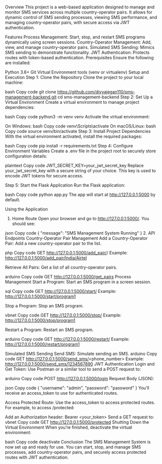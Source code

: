 Overview
This project is a web-based application designed to manage and monitor SMS services across multiple country-operator pairs. It allows for dynamic control of SMS sending processes, viewing SMS performance, and managing country-operator pairs, with secure access via JWT authentication.

Features
Process Management: Start, stop, and restart SMS programs dynamically using screen sessions.
Country-Operator Management: Add, view, and manage country-operator pairs.
Simulated SMS Sending: Mimics SMS sending to demonstrate functionality.
JWT Authentication: Protects routes with token-based authentication.
Prerequisites
Ensure the following are installed:

Python 3.6+
Git
Virtual Environment tools (venv or virtualenv)
Setup and Execution
Step 1: Clone the Repository
Clone the project to your local machine:

bash
Copy code
git clone https://github.com/divyajegan110/sms-management-backend.git
cd sms-management-backend
Step 2: Set Up a Virtual Environment
Create a virtual environment to manage project dependencies:

bash
Copy code
python3 -m venv venv
Activate the virtual environment:

On Windows:
bash
Copy code
venv\Scripts\activate
On macOS/Linux:
bash
Copy code
source venv/bin/activate
Step 3: Install Project Dependencies
With the virtual environment activated, install the required packages:

bash
Copy code
pip install -r requirements.txt
Step 4: Configure Environment Variables
Create a .env file in the project root to securely store configuration details:

plaintext
Copy code
JWT_SECRET_KEY=your_jwt_secret_key
Replace your_jwt_secret_key with a secure string of your choice. This key is used to encode JWT tokens for secure access.

Step 5: Start the Flask Application
Run the Flask application:

bash
Copy code
python app.py
The app will start at http://127.0.0.1:5000 by default.

Using the Application
1. Home Route
Open your browser and go to http://127.0.0.1:5000/. You should see:

json
Copy code
{
    "message": "SMS Management System Running"
}
2. API Endpoints
Country-Operator Pair Management
Add a Country-Operator Pair: Add a new country-operator pair to the list.

php
Copy code
GET http://127.0.0.1:5000/add_pair/<country>/<operator>
Example: http://127.0.0.1:5000/add_pair/India/Airtel

Retrieve All Pairs: Get a list of all country-operator pairs.

arduino
Copy code
GET http://127.0.0.1:5000/get_pairs
Process Management
Start a Program: Start an SMS program in a screen session.

sql
Copy code
GET http://127.0.0.1:5000/start/<program>
Example: http://127.0.0.1:5000/start/program1

Stop a Program: Stop an SMS program.

vbnet
Copy code
GET http://127.0.0.1:5000/stop/<program>
Example: http://127.0.0.1:5000/stop/program1

Restart a Program: Restart an SMS program.

arduino
Copy code
GET http://127.0.0.1:5000/restart/<program>
Example: http://127.0.0.1:5000/restart/program1

Simulated SMS Sending
Send SMS: Simulate sending an SMS.
arduino
Copy code
GET http://127.0.0.1:5000/send_sms/<phone_number>
Example: http://127.0.0.1:5000/send_sms/1234567890
JWT Authentication
Login and Get Token: Use Postman or a similar tool to send a POST request to:

arduino
Copy code
POST http://127.0.0.1:5000/login
Request Body (JSON):

json
Copy code
{
    "username": "admin",
    "password": "password"
}
You’ll receive an access_token to use for authenticated routes.

Access Protected Route: Use the access_token to access protected routes. For example, to access /protected:

Add an Authorization header: Bearer <your_token>
Send a GET request to:
vbnet
Copy code
GET http://127.0.0.1:5000/protected
Shutting Down the Virtual Environment
When you’re finished, deactivate the virtual environment:

bash
Copy code
deactivate
Conclusion
The SMS Management System is now set up and ready for use. You can start, stop, and manage SMS processes, add country-operator pairs, and securely access protected routes with JWT authentication.
